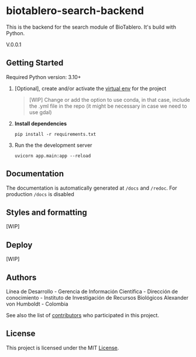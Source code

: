 # biotablero-search-backend

This is the backend for the search module of BioTablero. It's build with Python.

V.0.0.1

## Getting Started

Required Python version: 3.10+

1. [Optional], create and/or activate the [virtual env](https://docs.python.org/3/library/venv.html) for the project

    > [WIP] Change or add the option to use conda, in that case, include the .yml file in the repo (it might be necessary in case we need to use gdal)
1. __Install dependencies__

    `pip install -r requirements.txt`
1. Run the the development server

    `uvicorn app.main:app --reload`

## Documentation

The documentation is automatically generated at `/docs` and `/redoc`. For production `/docs` is disabled

## Styles and formatting

[WIP]

## Deploy

[WIP]

## Authors

Línea de Desarrollo - Gerencia de Información Científica - Dirección de conocimiento - Instituto de Investigación de Recursos Biológicos Alexander von Humboldt - Colombia

See also the list of [contributors](https://github.com/PEM-Humboldt/biotablero-search-backend/graphs/contributors) who participated in this project.

## License

This project is licensed under the MIT [License](LICENSE).
